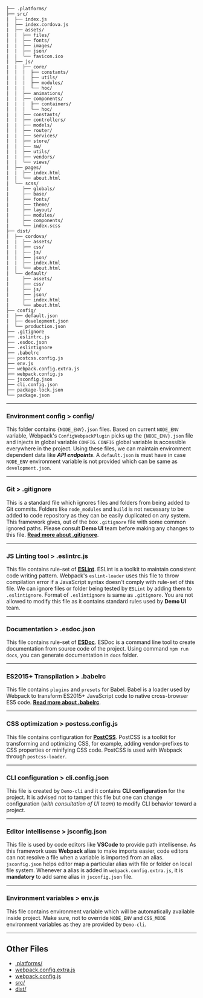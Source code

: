 ```
├── .platforms/
├── src/
|  ├── index.js
|  ├── index.cordova.js
|  ├── assets/
|  |  ├── files/
|  |  ├── fonts/
|  |  ├── images/
|  |  ├── json/
|  |  └── favicon.ico
|  ├── js/
|  |  ├── core/
|  |  |  ├── constants/
|  |  |  ├── utils/
|  |  |  ├── modules/
|  |  |  └── hoc/
|  |  ├── animations/
|  |  ├── components/
|  |  |  ├── containers/
|  |  |  └── hoc/
|  |  ├── constants/
|  |  ├── controllers/
|  |  ├── models/
|  |  ├── router/
|  |  ├── services/
|  |  ├── store/
|  |  ├── sw/
|  |  ├── utils/
|  |  ├── vendors/
|  |  └── views/
|  ├── pages/
|  |  ├── index.html
|  |  └── about.html
|  └── scss/
|     ├── globals/
|     ├── base/
|     ├── fonts/
|     ├── theme/
|     ├── layout/
|     ├── modules/
|     ├── components/
|     └── index.scss
├── dist/
|  ├── cordova/
|  |  ├── assets/
|  |  ├── css/
|  |  ├── js/
|  |  ├── json/
|  |  ├── index.html
|  |  └── about.html
|  └── default/
|     ├── assets/
|     ├── css/
|     ├── js/
|     ├── json/
|     ├── index.html
|     └── about.html
├── config/
|  ├── default.json
|  ├── development.json
|  └── production.json
├── .gitignore
├── .eslintrc.js
├── .esdoc.json
├── .eslintignore
├── .babelrc
├── postcss.config.js
├── env.js
├── webpack.config.extra.js
├── webpack.config.js
├── jsconfig.json
├── cli.config.json
├── package-lock.json
└── package.json
```

***

### Environment config > config/
This folder contains `{NODE_ENV}.json` files. Based on current `NODE_ENV` variable, Webpack's `ConfigWebpackPlugin` picks up the `{NODE_ENV}.json` file and injects in global variable `CONFIG`. `CONFIG` global variable is accessible everywhere in the project. Using these files, we can maintain environment dependent data like **_API endpoints_**. A `default.json` is must have in case `NODE_ENV` environment variable is not provided which can be same as `development.json`.

***

### Git > .gitignore
This is a standard file which ignores files and folders from being added to Git commits. Folders like `node_modules` and `build` is not necessary to be added to code repository as they can be easily duplicated on any system. This framework gives, out of the box `.gitignore` file with some common ignored paths. Please consult **Demo UI** team before making any changes to this file. [**Read more about .gitignore**](https://www.atlassian.com/git/tutorials/saving-changes/gitignore).

***

### JS Linting tool > .eslintrc.js
This file contains rule-set of [**ESLint**](https://eslint.org/). ESLint is a toolkit to maintain consistent code writing pattern. Webpack's `eslint-loader` uses this file to throw compilation error if a JavaScript syntax doesn't comply with rule-set of this file. We can ignore files or folder being tested by `ESLint` by adding them to `.eslintignore`. Format of `.eslintignore` is same as `.gitignore`. You are not allowed to modify this file as it contains standard rules used by **Demo UI** team.  

***

### Documentation > .esdoc.json
This file contains rule-set of [**ESDoc**](https://esdoc.org/). ESDoc is a command line tool to create documentation from source code of the project. Using command `npm run docs`, you can generate documentation in `docs` folder.

***

### ES2015+ Transpilation > .babelrc
This file contains `plugins` and `presets` for Babel. Babel is a loader used by Webpack to transform ES2015+ JavaScript code to native cross-browser ES5 code. [**Read more about .babelrc**](https://babeljs.io/docs/en/babelrc/).

***

### CSS optimization > postcss.config.js
This file contains configuration for [**PostCSS**](https://postcss.org/). PostCSS is a toolkit for transforming and optimizing CSS, for example, adding vendor-prefixes to CSS properties or minifying CSS code. PostCSS is used with Webpack through `postcss-loader`.

***

### CLI configuration > cli.config.json
This file is created by `Demo-cli` and it contains **CLI configuration** for the project. It is advised not to tamper this file but one can change configuration (_with consultation of UI team_) to modify CLI behavior toward a project.

***

### Editor intellisense > jsconfig.json
This file is used by code editors like **VSCode** to provide path intellisense. As this framework uses **Webpack alias** to make imports easier, code editors can not resolve a file when a variable is imported from an alias. `jsconfig.json` helps editor map a particular alias with file or folder on local file system. Whenever a alias is added in `webpack.config.extra.js`, it is **mandatory** to add same alias in `jsconfig.json` file.

***

### Environment variables > env.js
This file contains environment variable which will be automatically available inside project. Make sure, not to override `NODE_ENV` and `CSS_MODE` environment variables as they are provided by `Demo-cli`.

***

## Other Files
- [.platforms/](Framework~webpack#configurations)
- [webpack.config.extra.js](Framework~webpack#configurations)
- [webpack.config.js](Framework~webpack#configurations)
- [src/](Framework~source)
- [dist/](Framework~distribution)